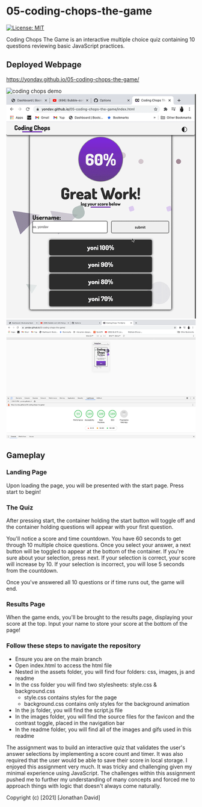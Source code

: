 # 05-coding-chops-the-game

[![License: MIT](https://img.shields.io/badge/License-MIT-yellow.svg)](https://opensource.org/licenses/MIT)

Coding Chops The Game is an interactive multiple choice quiz containing 10 questions reviewing basic JavaScript practices.

## Deployed Webpage
https://yondav.github.io/05-coding-chops-the-game/

![coding chops demo](./assets/readme/start-questions.gif)
![coding chops demo](./assets/readme/results-high-score.gif)
![lighthouse report](./assets/readme/lighthouse-report.png)
<!-- gifs and screenshots here -->
<!-- gifs and screenshots here -->
<!-- gifs and screenshots here -->
<!-- gifs and screenshots here -->

## Gameplay

### Landing Page
Upon loading the page, you will be presented with the start page. Press start to begin!

### The Quiz
After pressing start, the container holding the start button will toggle off and the container holding questions will appear with your first question.

You'll notice a score and time countdown. You have 60 seconds to get through 10 multiple choice questions. Once you select your answer, a next button will be toggled to appear at the bottom of the container. If you're sure about your selection, press next. If your selection is correct, your score will increase by 10. If your selection is incorrect, you will lose 5 seconds from the countdown.

Once you've answered all 10 questions or if time runs out, the game will end.

### Results Page
When the game ends, you'll be brought to the results page, displaying your score at the top. Input your name to store your score at the bottom of the page!

### Follow these steps to navigate the repository
- Ensure you are on the main branch
- Open index.html to access the html file
- Nested in the assets folder, you will find four folders: css, images, js and readme
- In the css folder you will find two stylesheets: style.css & background.css
    - style.css contains styles for the page
    - background.css contains only styles for the background animation
- In the js folder, you will find the script.js file
- In the images folder, you will find the source files for the favicon and the contrast toggle, placed in the navigation bar
- In the readme folder, you will find all of the images and gifs used in this readme

The assignment was to build an interactive quiz that validates the user's answer selections by implementing a score count and timer. It was also required that the user would be able to save their score in local storage. I enjoyed this assignment very much. It was tricky and challenging given my minimal experience using JavaScript. The challenges within this assignment pushed me to further my understanding of many concepts and forced me to approach things with logic that doesn't always come naturally.

Copyright (c) [2021] [Jonathan David]
